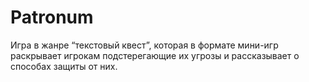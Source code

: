 # Patronum

Игра в жанре “текстовый квест”, которая в формате мини-игр раскрывает игрокам подстерегающие их угрозы и рассказывает о способах защиты от них.
